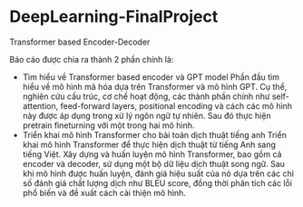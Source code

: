 # DeepLearning-FinalProject
Transformer based Encoder-Decoder

Báo cáo được chia ra thành 2 phần chính là:
- Tìm hiểu về Transformer based encoder và GPT model
Phần đầu tìm hiểu về mô hình mã hóa dựa trên Transformer và mô
hình GPT. Cụ thể, nghiên cứu cấu trúc, cơ chế hoạt động, các
thành phần chính như self-attention, feed-forward layers, positional
encoding và cách các mô hình này được áp dụng trong xử lý ngôn ngữ tự
nhiên. Sau đó thực hiện pretrain fineturning với một trong hai mô hình.
- Triển khai mô hình Transformer cho bài toán dịch thuật tiếng anh
Triển khai mô hình Transformer để thực hiện dịch thuật từ tiếng Anh sang
tiếng Việt. Xây dựng và huấn luyện mô hình Transformer, bao gồm cả encoder và decoder, sử dụng một bộ dữ liệu dịch thuật song ngữ.
Sau khi mô hình được huấn luyện, đánh giá hiệu suất của nó dựa
trên các chỉ số đánh giá chất lượng dịch như BLEU score, đồng thời phân
tích các lỗi phổ biến và đề xuất cách cải thiện mô hình.
